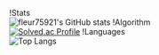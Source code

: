 !Stats<br>
![fleur75921's GitHub stats](https://github-readme-stats.vercel.app/api?username=fleur75921&show_icons=true&theme=radical)
!Algorithm<br>
[![Solved.ac Profile](http://mazassumnida.wtf/api/generate_badge?boj=fleur)](https://solved.ac/fleur)
!Languages<br>
![Top Langs](https://github-readme-stats.vercel.app/api/top-langs/?username=fleur75921&layout=compact&theme=tokyonight)
<!--
**fleur75921/fleur75921** is a ✨ _special_ ✨ repository because its `README.md` (this file) appears on your GitHub profile.

Here are some ideas to get you started:

- 🔭 I’m currently working on ...
- 🌱 I’m currently learning ...
- 👯 I’m looking to collaborate on ...
- 🤔 I’m looking for help with ...
- 💬 Ask me about ...
- 📫 How to reach me: ...
- 😄 Pronouns: ...
- ⚡ Fun fact: ...
-->
